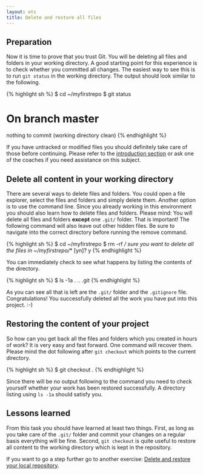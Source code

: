 ```yaml
---
layout: ots
title: Delete and restore all files
---
```


## Preparation

Now it is time to prove that you trust Git. You will be deleting all files and folders in your working directory. A good starting point for this experience is to check whether you committed all changes. The easiest way to see this is to run `git status` in the working directory. The output should look similar to the following.

{% highlight sh %}
$ cd ~/myfirstrepo
$ git status
# On branch master
nothing to commit (working directory clean)
{% endhighlight %}

If you have untracked or modified files you should definitely take care of those before continuing. Please refer to the [introduction section](core/first-repo.html) or ask one of the coaches if you need assistance on this subject.

## Delete all content in your working directory

There are several ways to delete files and folders. You could open a file explorer, select the files and folders and simply delete them. Another option is to use the command line. Since you already working in this environment you should also learn how to delete files and folders. Please mind: You will delete all files and folders **except** one `.git/` folder. That is important! The following command will also leave out other hidden files. Be sure to navigate into the correct directory before running the remove command.

{% highlight sh %}
$ cd ~/myfirstrepo
$ rm -rf **/*
sure you want to delete all the files in ~/myfirstrepo/** [yn]? y
{% endhighlight %}

You can immediately check to see what happens by listing the contents of the directory.

{% highlight sh %}
$ ls -1a
.
..
.git
{% endhighlight %}

As you can see all that is left are the `.git/` folder and the `.gitignore` file. Congratulations! You successfully deleted all the work you have put into this project. :-)


## Restoring the content of your project

So how can you get back all the files and folders which you created in hours of work? It is very easy and fast forward. One command will recover them. Please mind the dot following after `git checkout` which points to the current directory.

{% highlight sh %}
$ git checkout .
{% endhighlight %}

Since there will be no output following to the command you need to check yourself whether your work has been restored successfully. A directory listing using `ls -1a` should satisfy you.

## Lessons learned

From this task you should have learned at least two things. First, as long as you take care of the `.git/` folder and commit your changes on a regular basis everything will be fine. Second, `git checkout` is quite useful to restore all content to the working directory which is kept in the repository.

If you want to go a step further go to another exercise: [Delete and restore your local repository](delete-restore-local-repository.html).

